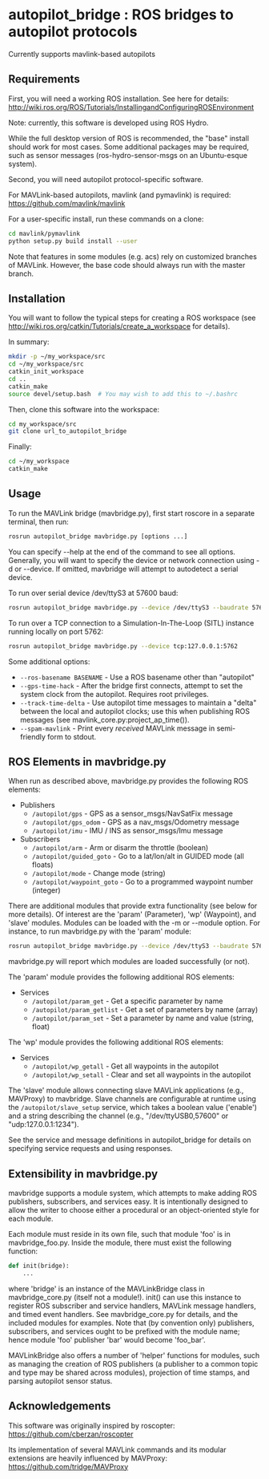 # autopilot\_bridge : ROS bridges to autopilot protocols

Currently supports mavlink-based autopilots

## Requirements

First, you will need a working ROS installation. See here for details:
http://wiki.ros.org/ROS/Tutorials/InstallingandConfiguringROSEnvironment

Note: currently, this software is developed using ROS Hydro.

While the full desktop version of ROS is recommended, the "base" install
should work for most cases. Some additional packages may be required,
such as sensor messages (ros-hydro-sensor-msgs on an Ubuntu-esque system).

Second, you will need autopilot protocol-specific software.

For MAVLink-based autopilots, mavlink (and pymavlink) is required:
https://github.com/mavlink/mavlink

For a user-specific install, run these commands on a clone:

```bash
cd mavlink/pymavlink
python setup.py build install --user
```

Note that features in some modules (e.g. acs) rely on customized branches
of MAVLink. However, the base code should always run with the master branch.

## Installation

You will want to follow the typical steps for creating a ROS workspace
(see http://wiki.ros.org/catkin/Tutorials/create_a_workspace for details).

In summary:

```bash
mkdir -p ~/my_workspace/src
cd ~/my_workspace/src
catkin_init_workspace
cd ..
catkin_make
source devel/setup.bash  # You may wish to add this to ~/.bashrc
```
        
Then, clone this software into the workspace:

```bash
cd my_workspace/src
git clone url_to_autopilot_bridge
```

Finally:

```bash
cd ~/my_workspace
catkin_make
```

## Usage

To run the MAVLink bridge (mavbridge.py), first start roscore in a separate terminal, then run:

```bash
rosrun autopilot_bridge mavbridge.py [options ...]
```

You can specify --help at the end of the command to see all options.
Generally, you will want to specify the device or network connection using -d or --device.
If omitted, mavbridge will attempt to autodetect a serial device.

To run over serial device /dev/ttyS3 at 57600 baud:

```bash
rosrun autopilot_bridge mavbridge.py --device /dev/ttyS3 --baudrate 57600
```

To run over a TCP connection to a Simulation-In-The-Loop (SITL) instance running
locally on port 5762:

```bash
rosrun autopilot_bridge mavbridge.py --device tcp:127.0.0.1:5762
```

Some additional options:

* `--ros-basename BASENAME` - Use a ROS basename other than "autopilot"
* `--gps-time-hack` - After the bridge first connects, attempt to set the system clock from the autopilot. Requires root privileges.
* `--track-time-delta` - Use autopilot time messages to maintain a "delta" between the local and autopilot clocks; use this when publishing ROS messages (see mavlink\_core.py:project\_ap\_time()).
* `--spam-mavlink` - Print every _received_ MAVLink message in semi-friendly form to stdout.

## ROS Elements in mavbridge.py

When run as described above, mavbridge.py provides the following ROS elements:

* Publishers
  * `/autopilot/gps` - GPS as a sensor\_msgs/NavSatFix message
  * `/autopilot/gps_odom` - GPS as a nav\_msgs/Odometry message
  * `/autopilot/imu` - IMU / INS as sensor\_msgs/Imu message
* Subscribers
  * `/autopilot/arm` - Arm or disarm the throttle (boolean)
  * `/autopilot/guided_goto` - Go to a lat/lon/alt in GUIDED mode (all floats)
  * `/autopilot/mode` - Change mode (string)
  * `/autopilot/waypoint_goto` - Go to a programmed waypoint number (integer)

There are additional modules that provide extra functionality (see below for more details).
Of interest are the 'param' (Parameter), 'wp' (Waypoint), and 'slave' modules.
Modules can be loaded with the -m or --module option. For instance, to run mavbridge.py
with the 'param' module:

```bash
rosrun autopilot_bridge mavbridge.py --device /dev/ttyS3 --baudrate 57600 --module param
```

mavbridge.py will report which modules are loaded successfully (or not).

The 'param' module provides the following additional ROS elements:

* Services
  * `/autopilot/param_get` - Get a specific parameter by name
  * `/autopilot/param_getlist` - Get a set of parameters by name (array)
  * `/autopilot/param_set` - Set a parameter by name and value (string, float)

The 'wp' module provides the following additional ROS elements:

* Services
  * `/autopilot/wp_getall` - Get all waypoints in the autopilot
  * `/autopilot/wp_setall` - Clear and set all waypoints in the autopilot

The 'slave' module allows connecting slave MAVLink applications (e.g., MAVProxy)
to mavbridge. Slave channels are configurable at runtime using the
`/autopilot/slave_setup` service, which takes a boolean value ('enable')
and a string describing the channel (e.g., "/dev/ttyUSB0,57600" or
"udp:127.0.0.1:1234").

See the service and message definitions in autopilot\_bridge for details
on specifying service requests and using responses.

## Extensibility in mavbridge.py

mavbridge supports a module system, which attempts to make adding ROS publishers,
subscribers, and services easy. It is intentionally designed to allow the writer
to choose either a procedural or an object-oriented style for each module.

Each module must reside in its own file, such that module 'foo' is in mavbridge\_foo.py.
Inside the module, there must exist the following function:

```python
def init(bridge):
    ...
```

where 'bridge' is an instance of the MAVLinkBridge class in mavbridge\_core.py
(itself not a module!).
init() can use this instance to register ROS subscriber and service handlers,
MAVLink message handlers, and timed event handlers. See mavbridge\_core.py for
details, and the included modules for examples.
Note that (by convention only) publishers, subscribers, and services ought
to be prefixed with the module name; hence module 'foo' publisher 'bar'
would become 'foo\_bar'.

MAVLinkBridge also offers a number of 'helper' functions for modules, such
as managing the creation of ROS publishers (a publisher to a common topic
and type may be shared across modules), projection of time stamps, and 
parsing autopilot sensor status.

## Acknowledgements

This software was originally inspired by roscopter:
https://github.com/cberzan/roscopter

Its implementation of several MAVLink commands and its modular extensions are heavily influenced by MAVProxy:
https://github.com/tridge/MAVProxy

